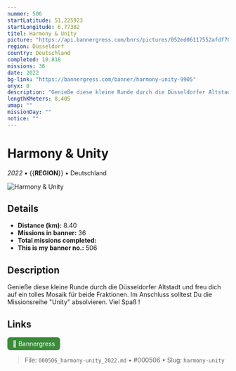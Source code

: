 ```yaml
---
nummer: 506
startLatitude: 51,225923
startLongitude: 6,77382
titel: Harmony & Unity
picture: "https://api.bannergress.com/bnrs/pictures/052ed06117552afdf70a69b31bbd2109"
region: Düsseldorf
country: Deutschland
completed: 10.818
missions: 36
date: 2022
bg-link: "https://bannergress.com/banner/harmony-unity-9905"
onyx: 0
description: "Genieße diese kleine Runde durch die Düsseldorfer Altstadt und freu dich auf ein tolles Mosaik für beide Fraktionen. Im Anschluss solltest Du die Missionsreihe \"Unity\" absolvieren. Viel Spaß !"
lengthKMeters: 8,405
umap: ""
missionDay: ""
notice: ""
---
```

# Harmony & Unity

*2022* • {{__REGION__}} • Deutschland

![Harmony & Unity](https://api.bannergress.com/bnrs/pictures/052ed06117552afdf70a69b31bbd2109)



## Details
- **Distance (km):** 8.40
- **Missions in banner:** 36
- **Total missions completed:** 
- **This is my banner no.:** 506



## Description
Genieße diese kleine Runde durch die Düsseldorfer Altstadt und freu dich auf ein tolles Mosaik für beide Fraktionen. Im Anschluss solltest Du die Missionsreihe "Unity" absolvieren. Viel Spaß !



## Links
<a href="https://bannergress.com/banner/harmony-unity-9905" target="_blank" style="display:inline-block;margin-right:8px;padding:6px 12px;background:#3c8b3c;color:#fff;text-decoration:none;border-radius:6px;">🔗 Bannergress</a>



> File: `000506_harmony-unity_2022.md` • #000506 • Slug: `harmony-unity`
